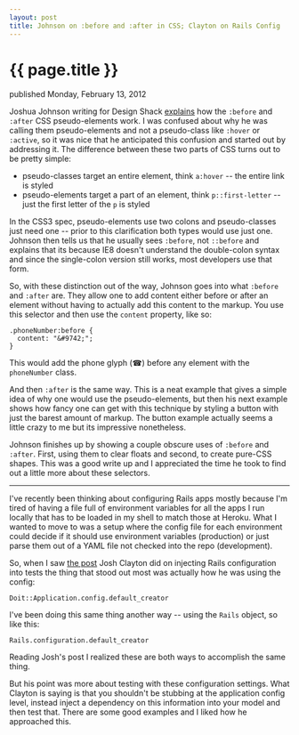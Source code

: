 ```yaml
---
layout: post
title: Johnson on :before and :after in CSS; Clayton on Rails Config
---
```


{{ page.title }}
================

<p id="articleDate">published Monday, February 13, 2012</p>

Joshua Johnson writing for Design Shack [explains](http://designshack.net/articles/css/the-lowdown-on-before-and-after-in-css/) how the `:before` and `:after` CSS pseudo-elements work. I was confused about why he was calling them pseudo-elements and not a pseudo-class like `:hover` or `:active`, so it was nice that he anticipated this confusion and started out by addressing it. The difference between these two parts of CSS turns out to be pretty simple:

* pseudo-classes target an entire element, think `a:hover` -- the entire link is styled
* pseudo-elements target a part of an element, think `p::first-letter` -- just the first letter of the `p` is styled

In the CSS3 spec, pseudo-elements use two colons and pseudo-classes just need one -- prior to this clarification both types would use just one. Johnson then tells us that he usually sees `:before`, not `::before` and explains that its because IE8 doesn't understand the double-colon syntax and since the single-colon version still works, most developers use that form.

So, with these distinction out of the way, Johnson goes into what `:before` and `:after` are. They allow one to add content either before or after an element without having to actually add this content to the markup. You use this selector and then use the `content` property, like so:

	.phoneNumber:before {
	  content: "&#9742;";
	}

This would add the phone glyph (&#9742;) before any element with the `phoneNumber` class.

And then `:after` is the same way. This is a neat example that gives a simple idea of why one would use the pseudo-elements, but then his next example shows how fancy one can get with this technique by styling a button with just the barest amount of markup. The button example actually seems a little crazy to me but its impressive nonetheless.

Johnson finishes up by showing a couple obscure uses of `:before` and `:after`. First, using them to clear floats and second, to create pure-CSS shapes. This was a good write up and I appreciated the time he took to find out a little more about these selectors.

---

I've recently been thinking about configuring Rails apps mostly because I'm tired of having a file full of environment variables for all the apps I run locally that has to be loaded in my shell to match those at Heroku. What I wanted to move to was a setup where the config file for each environment could decide if it should use environment variables (production) or just parse them out of a YAML file not checked into the repo (development).

So, when I saw [the post](http://robots.thoughtbot.com/post/16466303962/inject-that-rails-configuration-dependency?a408c0a0) Josh Clayton did on injecting Rails configuration into tests the thing that stood out most was actually how he was using the config:

	Doit::Application.config.default_creator

I've been doing this same thing another way -- using the `Rails` object, so like this:

	Rails.configuration.default_creator

Reading Josh's post I realized these are both ways to accomplish the same thing.

But his point was more about testing with these configuration settings. What Clayton is saying is that you shouldn't be stubbing at the application config level, instead inject a dependency on this information into your model and then test that. There are some good examples and I liked how he approached this.